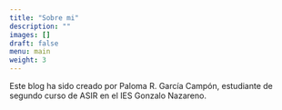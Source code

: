 ```yaml
---
title: "Sobre mi"
description: ""
images: []
draft: false
menu: main
weight: 3
---
```


Este blog ha sido creado por Paloma R. García Campón, estudiante de segundo curso de ASIR en el IES Gonzalo Nazareno.
